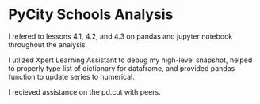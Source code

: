 # PyCity Schools Analysis

I refered to lessons 4.1, 4.2, and 4.3 on pandas and jupyter notebook throughout the analysis.

I utlized Xpert Learning Assistant to debug my high-level snapshot, helped to properly type list of dictionary for dataframe, and provided pandas function to update series to numerical.

I recieved assistance on the pd.cut with peers.

